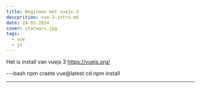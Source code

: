 ```yaml
---
title: Beginnen met vuejs 3
descprition: vue-3-intro.md 
date: 24-03-2024
cover: starwars.jpg
tags: 
  - vue
  - js
---
```


Het is install van vuejs 3 https://vuejs.org/

---bash
npm craete vue@latest  <project-name>
cd <project-name>
npm install

---